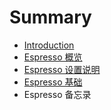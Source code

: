 # Summary

* [Introduction](README.md)
* [Espresso 概览](chapter1.md)
* [Espresso 设置说明](chapter2.md)
* [Espresso 基础](chapter3.md)
* Espresso 备忘录

